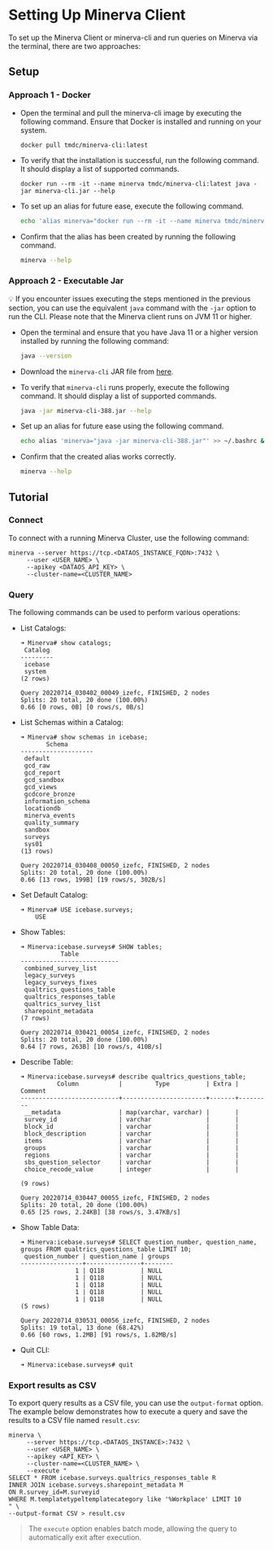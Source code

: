 # Setting Up Minerva Client

To set up the Minerva Client or minerva-cli and run queries on Minerva via the terminal, there are two approaches:

## Setup

### **Approach 1 - Docker**

- Open the terminal and pull the minerva-cli image by executing the following command. Ensure that Docker is installed and running on your system.

    ```shell
    docker pull tmdc/minerva-cli:latest
    ```

- To verify that the installation is successful, run the following command. It should display a list of supported commands.

    ```shell
    docker run --rm -it --name minerva tmdc/minerva-cli:latest java -jar minerva-cli.jar --help
    ```

- To set up an alias for future ease, execute the following command.

    ```bash
    echo 'alias minerva="docker run --rm -it --name minerva tmdc/minerva-cli:latest java -jar minerva-cli.jar"' >> ~/.bashrc && source ~/.bashrc
    ```

- Confirm that the alias has been created by running the following command.

    ```bash
    minerva --help
    ```

### **Approach 2 - Executable Jar**

<aside>

💡 If you encounter issues executing the steps mentioned in the previous section, you can use the equivalent `java` command with the `-jar` option to run the CLI. Please note that the Minerva client runs on JVM 11 or higher.

</aside>

- Open the terminal and ensure that you have Java 11 or a higher version installed by running the following command:

    ```bash
    java --version
    ```

- Download the `minerva-cli` JAR file from [here](https://github.com/anismiles/anismiles.github.com/blob/master/minerva-cli-388.jar).

- To verify that `minerva-cli` runs properly, execute the following command. It should display a list of supported commands.

    ```bash
    java -jar minerva-cli-388.jar --help
    ```

- Set up an alias for future ease using the following command.

    ```bash
    echo alias 'minerva="java -jar minerva-cli-388.jar"' >> ~/.bashrc && source ~/.bashrc
    ```

- Confirm that the created alias works correctly.

    ```bash
    minerva --help
    ```

## Tutorial

### **Connect**

To connect with a running Minerva Cluster, use the following command:

```shell
minerva --server https://tcp.<DATAOS_INSTANCE_FQDN>:7432 \
     --user <USER_NAME> \
     --apikey <DATAOS_API_KEY> \
     --cluster-name=<CLUSTER_NAME>
```

### **Query**

The following commands can be used to perform various operations:

- List Catalogs:

    ```shell
    ➜ Minerva# show catalogs;
     Catalog 
    ---------
     icebase 
     system  
    (2 rows)
    
    Query 20220714_030402_00049_izefc, FINISHED, 2 nodes
    Splits: 20 total, 20 done (100.00%)
    0.66 [0 rows, 0B] [0 rows/s, 0B/s]
    ```

- List Schemas within a Catalog:

    ```shell
    ➜ Minerva# show schemas in icebase;
           Schema       
    --------------------
     default            
     gcd_raw            
     gcd_report         
     gcd_sandbox        
     gcd_views          
     gcdcore_bronze     
     information_schema 
     locationdb         
     minerva_events     
     quality_summary    
     sandbox            
     surveys            
     sys01              
    (13 rows)
    
    Query 20220714_030408_00050_izefc, FINISHED, 2 nodes
    Splits: 20 total, 20 done (100.00%)
    0.66 [13 rows, 199B] [19 rows/s, 302B/s]
    ```

- Set Default Catalog:

    ```shell
    ➜ Minerva# USE icebase.surveys;
    	USE
    ```

- Show Tables:

    ```shell
    ➜ Minerva:icebase.surveys# SHOW tables;
	           Table           
	---------------------------
	 combined_survey_list      
	 legacy_surveys            
	 legacy_surveys_fixes      
	 qualtrics_questions_table 
	 qualtrics_responses_table 
	 qualtrics_survey_list     
	 sharepoint_metadata       
	(7 rows)
	
	Query 20220714_030421_00054_izefc, FINISHED, 2 nodes
	Splits: 20 total, 20 done (100.00%)
	0.64 [7 rows, 263B] [10 rows/s, 410B/s]

- Describe Table:

    ```shell
    ➜ Minerva:icebase.surveys# describe qualtrics_questions_table;
              Column           |         Type          | Extra | Comment 
    ---------------------------+-----------------------+-------+---------
     __metadata                | map(varchar, varchar) |       |         
     survey_id                 | varchar               |       |         
     block_id                  | varchar               |       |         
     block_description         | varchar               |       |         
     items                     | varchar               |       |         
     groups                    | varchar               |       |         
     regions                   | varchar               |       |         
     sbs_question_selector     | varchar               |       |         
     choice_recode_value       | integer               |       |         
    
    (9 rows)
    
    Query 20220714_030447_00055_izefc, FINISHED, 2 nodes
    Splits: 20 total, 20 done (100.00%)
    0.65 [25 rows, 2.24KB] [38 rows/s, 3.47KB/s]
    ```

- Show Table Data:

    ```shell
    ➜ Minerva:icebase.surveys# SELECT question_number, question_name, groups FROM qualtrics_questions_table LIMIT 10;
     question_number | question_name | groups 
    -----------------+---------------+--------
                   1 | Q118          | NULL   
                   1 | Q118          | NULL   
                   1 | Q118          | NULL   
                   1 | Q118          | NULL   
                   1 | Q118          | NULL   
    (5 rows)
    
    Query 20220714_030531_00056_izefc, FINISHED, 2 nodes
    Splits: 19 total, 13 done (68.42%)
    0.66 [60 rows, 1.2MB] [91 rows/s, 1.82MB/s]
    ```

- Quit CLI:

    ```shell
    ➜ Minerva:icebase.surveys# quit
    ```

### **Export results as CSV**

To export query results as a CSV file, you can use the `output-format` option. The example below demonstrates how to execute a query and save the results to a CSV file named `result.csv`:

```shell
minerva \
     --server https://tcp.<DATAOS_INSTANCE>:7432 \
     --user <USER_NAME> \
     --apikey <API_KEY> \
     --cluster-name=<CLUSTER_NAME> \
     --execute "
SELECT * FROM icebase.surveys.qualtrics_responses_table R 
INNER JOIN icebase.surveys.sharepoint_metadata M 
ON R.survey_id=M.surveyid 
WHERE M.templatetypeltemplatecategory like '%Workplace' LIMIT 10
" \
--output-format CSV > result.csv
```

> The `execute` option enables batch mode, allowing the query to automatically exit after execution.